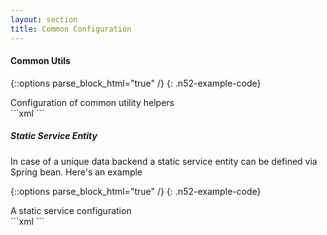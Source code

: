 ```yaml
---
layout: section
title: Common Configuration
---
```


#### Common Utils


{::options parse_block_html="true" /}
{: .n52-example-code}
<div>
<div class="n52-example-caption">
Configuration of common utility helpers
</div>
```xml
<bean class="org.n52.series.db.dao.DefaultDbQueryFactory">
  <property name="databaseSrid" value="${database.srid}" />
</bean>

<bean class="org.n52.series.db.da.EntityCounter" />
<bean id="metadataService" class="org.n52.series.srv.CountingMetadataAccessService" />
<bean id="searchService" class="org.n52.series.srv.Search" />

<bean class="org.n52.series.db.da.DefaultDataRepositoryFactory" />
<bean class="org.n52.io.DefaultIoFactory" />
```
</div>

##### Static Service Entity
In case of a unique data backend a static service entity can be defined via Spring bean. Here's an example

{::options parse_block_html="true" /}
{: .n52-example-code}
<div>
<div class="n52-example-caption">
A static service configuration
</div>
```xml
<bean class="org.n52.series.db.beans.ServiceEntity">
  <property name="pkid" value="1" />
  <property name="version" value="2.0" />
  <property name="name" value="My Dataset Service" />
  <property name="noDataValues" value="-9999.0,99999,NO_DATA" />
</bean>
```
</div>